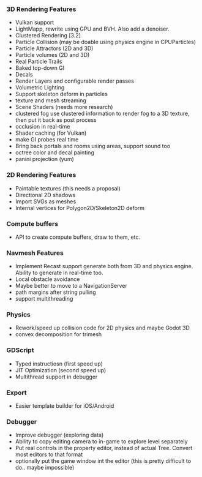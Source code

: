 

### 3D Rendering Features
* Vulkan support
* LightMapp, rewrite using GPU and BVH. Also add a denoiser.
* Clustered Rendering [3.2]
* Particle Collision (may be doable using physics engine in CPUParticles)
* Particle Attractors (2D and 3D)				
* Particle volumes (2D and 3D)				
* Real Particle Trails				
* Baked top-down GI				
* Decals				
* Render Layers and configurable render passes	
* Volumetric Lighting				
* Support skeleton deform in particles				
* texture and mesh streaming				
* Scene Shaders (needs more research)
* clustered fog	use clustered information to render fog to a 3D texture, then put it back as post process			
* occlusion in real-time
* Shader caching (for Vulkan)				
* make GI probes real time				
* Bring back portals and rooms using areas, support sound too				
* octree color and decal painting				
* panini projection (yum)				

### 2D Rendering Features
* Paintable textures (this needs a proposal)
* Directional 2D shadows
* Import SVGs as meshes
* Internal vertices for Polygon2D/Skeleton2D deform

### Compute buffers
* API to create compute buffers, draw to them, etc.

### Navmesh Features
* Implement Recast support	generate both from 3D and physics engine. Ability to generate in real-time too.			
* Local obstacle avoidance				
* Maybe better to move to a NavigationServer
* path margins after string pulling	
* support multithreading

### Physics				
* Rework/speed up collision code for 2D physics and maybe Godot 3D
* convex decomposition for trimesh				

### GDScript				
* Typed instructiosn (first speed up)
* JIT Optimization (second speed up)	
* Multithread support in debugger				
				
### Export				
* Easier template builder for iOS/Android				

### Debugger				
* Improve debugger (exploring data)
* Ability to copy editing camera to in-game to explore level separately
* Put real controls in the property editor, instead of actual Tree. Convert most editors to that format			
* optionally put the game window int the editor (this is pretty difficult to do.. maybe impossible)

